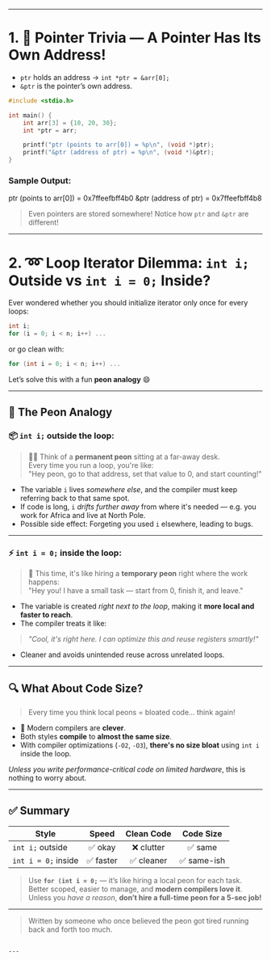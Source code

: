 <!-- CP7 -->
---

# 1. 📌 Pointer Trivia — A Pointer Has Its Own Address!

- `ptr` holds an address → `int *ptr = &arr[0];`
- `&ptr` is the pointer’s own address.

```c
#include <stdio.h>

int main() {
    int arr[3] = {10, 20, 30};
    int *ptr = arr;

    printf("ptr (points to arr[0]) = %p\n", (void *)ptr);
    printf("&ptr (address of ptr) = %p\n", (void *)&ptr);
}
```

### Sample Output:

ptr (points to arr[0]) = 0x7ffeefbff4b0
&ptr (address of ptr)  = 0x7ffeefbff4b8

> Even pointers are stored somewhere! Notice how `ptr` and `&ptr` are different!

---

# 2. ➿ Loop Iterator Dilemma: `int i;` Outside vs `int i = 0;` Inside?

Ever wondered whether you should initialize iterator only once for every loops:

```c
int i;
for (i = 0; i < n; i++) ...
```

or go clean with:

```c
for (int i = 0; i < n; i++) ...
```

Let’s solve this with a fun **peon analogy** 😄

---

## 🤖 The Peon Analogy

### 📦 `int i;` outside the loop:

> 🧑‍🏭 Think of a **permanent peon** sitting at a far-away desk.  
> Every time you run a loop, you're like:  
> "Hey peon, go to that address, set that value to 0, and start counting!"

- The variable `i` lives *somewhere else*, and the compiler must keep referring back to that same spot.
- If code is long, `i` *drifts further away* from where it's needed — e.g. you work for Africa and live at North Pole.
- Possible side effect: Forgeting you used `i` elsewhere, leading to bugs.

---

### ⚡ `int i = 0;` inside the loop:

> 🎯 This time, it's like hiring a **temporary peon** right where the work happens:  
> "Hey you! I have a small task — start from 0, finish it, and leave."

- The variable is created *right next to the loop*, making it **more local and faster to reach**.
- The compiler treats it like:  
> *"Cool, it's right here. I can optimize this and reuse registers smartly!"*
- Cleaner and avoids unintended reuse across unrelated loops.

---

## 🔍 What About Code Size?

> Every time you think local peons = bloated code… think again!

- 🧠 Modern compilers are **clever**.
- Both styles **compile** to **almost the same size**.
- With compiler optimizations (`-O2`, `-O3`), **there's no size bloat** using `int i` inside the loop.

*Unless you write performance-critical code on limited hardware*, this is nothing to worry about.

---

## ✅ Summary

| Style                | Speed        | Clean Code | Code Size |
|----------------------|:------------:|:----------:|:---------:|
| `int i;` outside     | ✅ okay     | ❌ clutter | ✅ same   |
| `int i = 0;` inside  | ✅ faster   | ✅ cleaner | ✅ same-ish |

> Use **`for (int i = 0;`** — it’s like hiring a local peon for each task.  
> Better scoped, easier to manage, and **modern compilers love it**.  
> Unless you *have a reason*, **don’t hire a full-time peon for a 5-sec job!**

---

> Written by someone who once believed the peon got tired running back and forth too much.
```

---
